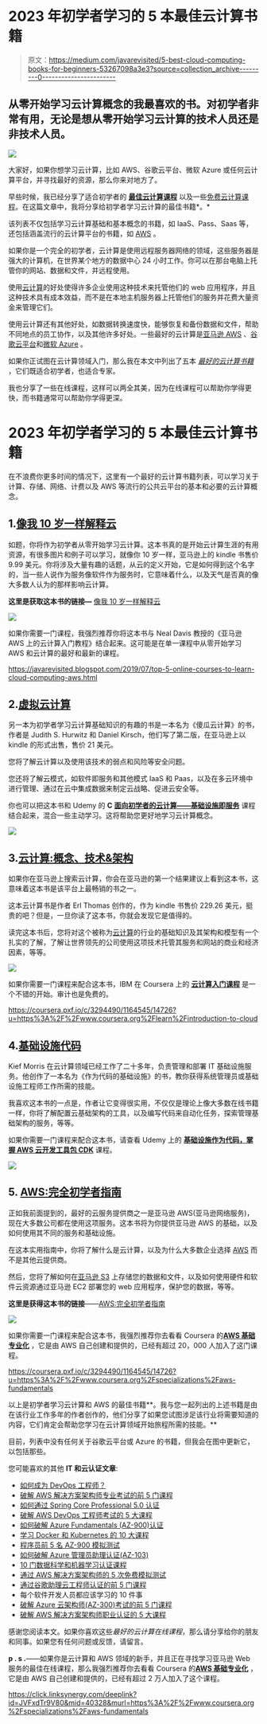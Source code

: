 # 2023 年初学者学习的 5 本最佳云计算书籍

> 原文：<https://medium.com/javarevisited/5-best-cloud-computing-books-for-beginners-53267098a3e3?source=collection_archive---------0----------------------->

## 从零开始学习云计算概念的我最喜欢的书。对初学者非常有用，无论是想从零开始学习云计算的技术人员还是非技术人员。

![](img/9de91cbf8f510e311e11f254e1e479cf.png)

大家好，如果你想学习云计算，比如 AWS、谷歌云平台、微软 Azure 或任何云计算平台，并寻找最好的资源，那么你来对地方了。

早些时候，我已经分享了适合初学者的 [**最佳云计算课程**](/javarevisited/5-best-cloud-computing-courses-to-learn-in-2020-f5f091159401) 以及一些[免费云计算课程](/javarevisited/10-free-courses-to-learn-cloud-computing-for-beginners-4f3cd984ddb1)。在这篇文章中，我将分享给初学者学习云计算的最佳书籍*。*

该列表不仅包括学习云计算基础和基本概念的书籍，如 IaaS、Pass、Saas 等，还包括涵盖流行的云计算平台的书籍，如 [AWS](https://javarevisited.blogspot.com/2020/08/top-10-coursera-certifications-to-learn-cloud-computing-aws.html) 。

如果你是一个完全的初学者，云计算是使用远程服务器网络的领域，这些服务器是强大的计算机，在世界某个地方的数据中心 24 小时工作。你可以在那台电脑上托管你的网站、数据和文件，并远程使用。

使用[云计算](/javarevisited/10-best-aws-google-cloud-and-azure-courses-and-certification-from-coursera-to-join-in-2021-5c5e2029a8e7)的好处使得许多企业使用这种技术来托管他们的 web 应用程序，并且这种技术具有成本效益，而不是在本地主机服务器上托管他们的服务并花费大量资金来管理它们。

使用云计算还有其他好处，如数据转换速度快，能够恢复和备份数据和文件，帮助不同地点的员工协作，以及其他许多好处。一些最好的云计算是[亚马逊 AWS](https://javarevisited.blogspot.com/2020/05/top-5-amazon-web-services-aws-courses-for-beginners-and-experienced-programmers.html#axzz6f4s58Ml9) 、[谷歌云平台](https://www.java67.com/2020/07/5-free-courses-to-learn-google-cloud-platform-and-concepts.html)和[微软 Azure](https://javarevisited.blogspot.com/2020/09/top-5-courses-to-learn-microsoft-azure.html) 。

如果你正试图在云计算领域入门，那么我在本文中列出了五本 [*最好的云计算书籍*](https://javarevisited.blogspot.com/2021/09/topbooks-to-learn-cloud-computing-aws-for-beginners.html) ，它们既适合初学者，也适合专家。

我也分享了一些在线课程，这样可以两全其美，因为在线课程可以帮助你学得更快，而书籍通常可以帮助你学得更深。

# 2023 年初学者学习的 5 本最佳云计算书籍

在不浪费你更多时间的情况下，这里有一个最好的云计算书籍列表，可以学习关于计算、存储、网络、计费以及 AWS 等流行的公共云平台的基本和必要的云计算概念。

## 1.[像我 10 岁一样解释云](https://www.amazon.com/Explain-Cloud-Like-Im-10-ebook/dp/B0765C4SNR?tag=javamysqlanta-20?tag=javamysqlanta-20)

如题，你将作为初学者从零开始学习云计算。这本书真的是开始云计算生涯的有用资源，有很多图片和例子可以学习，就像你 10 岁一样，亚马逊上的 kindle 书售价 9.99 美元。你将涉及大量有趣的话题，从云的定义开始，它是如何得到这个名字的，当一些人说作为服务像软件作为服务时，它意味着什么，以及天气是否真的像大多数人认为的那样影响云计算。

**这里是获取这本书的链接—** [像我 10 岁一样解释云](https://www.amazon.com/Explain-Cloud-Like-Im-10-ebook/dp/B0765C4SNR?tag=javamysqlanta-20?tag=javamysqlanta-20)

[![](img/7b30b65c5cceb6af785d952b443965f8.png)](https://www.amazon.com/Explain-Cloud-Like-Im-10-ebook/dp/B0765C4SNR?tag=javamysqlanta-20?tag=javamysqlanta-20)

如果你需要一门课程，我强烈推荐你将这本书与 Neal Davis 教授的《亚马逊 AWS 上的云计算入门教程》结合起来。这可能是在单一课程中从零开始学习 AWS 和云计算的最好和最新的课程。

<https://javarevisited.blogspot.com/2019/07/top-5-online-courses-to-learn-cloud-computing-aws.html>  

## 2.[虚拟云计算](https://www.amazon.com/Cloud-Computing-Dummies-Computer-Tech-ebook/dp/B08CRDJ3BK/?tag=javamysqlanta-20)

另一本为初学者学习云计算基础知识的有趣的书是一本名为《傻瓜云计算》的书，作者是 Judith S. Hurwitz 和 Daniel Kirsch，他们写了第二版，在亚马逊上以 kindle 的形式出售，售价 21 美元。

您将了解云计算以及使用该技术的弱点和风险等安全问题。

您还将了解云模式，如软件即服务和其他模式 IaaS 和 Paas，以及在多云环境中进行管理、通过在云中集成数据来制定云战略、促进云安全等。

你也可以把这本书和 Udemy 的 **C** [**面向初学者的云计算——基础设施即服务**](https://click.linksynergy.com/deeplink?id=JVFxdTr9V80&mid=39197&murl=https%3A%2F%2Fwww.udemy.com%2Fcourse%2Fcloud-computing-for-beginners-infrastructure-as-a-service%2F) 课程结合起来，混合一些主动学习。这将帮助您更好地学习云计算概念。

[![](img/211acf26521372c66c8af3bc73c9683b.png)](https://www.amazon.com/Cloud-Computing-Dummies-Computer-Tech-ebook/dp/B08CRDJ3BK/?tag=javamysqlanta-20)

## 3.[云计算:概念、技术&架构](https://www.amazon.com/Cloud-Computing-Concepts-Technology-Architecture-ebook/dp/B00CM9V7Q8/?tag=javamysqlanta-20)

如果你在亚马逊上搜索云计算，你会在亚马逊的第一个结果建议上看到这本书，这意味着这本书是该平台上最畅销的书之一。

这本云计算书是作者 Erl Thomas 创作的，作为 kindle 书售价 229.26 美元，挺贵的吧？但是，一旦你读了这本书，你就会发现它是值得的。

读完这本书后，您将对这个被称为[云计算](/javarevisited/5-best-cloud-computing-courses-to-learn-in-2020-f5f091159401)的行业的基础知识及其架构和模型有一个扎实的了解，了解让世界领先的公司使用这项技术托管其服务和网站的商业和经济因素，等等。

[![](img/df0f91b14db4da8d74b1cb5d26d3501d.png)](https://www.amazon.com/Cloud-Computing-Concepts-Technology-Architecture-ebook/dp/B00CM9V7Q8/?tag=javamysqlanta-20)

如果你需要一门课程来配合这本书，IBM 在 Coursera 上的 [**云计算入门课程**](https://coursera.pxf.io/c/3294490/1164545/14726?u=https%3A%2F%2Fwww.coursera.org%2Flearn%2Fintroduction-to-cloud) 是一个不错的开始。审计也是免费的。

<https://coursera.pxf.io/c/3294490/1164545/14726?u=https%3A%2F%2Fwww.coursera.org%2Flearn%2Fintroduction-to-cloud>  

## 4.[基础设施代码](https://www.amazon.com/Infrastructure-Code-Managing-Servers-Cloud-ebook/dp/B01GUG9ZNU/?tag=javamysqlanta-20)

Kief Morris 在云计算领域已经工作了二十多年，负责管理和部署 IT 基础设施服务。他创作了一本名为《作为代码的基础设施》的书，教你获得系统管理员或基础设施工程师工作所需的技能。

我喜欢这本书的一点是，作者让它变得很实用，不仅仅是理论上像大多数在线书籍一样，你将了解配置云基础架构的工具，以及编写代码来自动化任务，探索管理基础架构的服务，等等。

如果你需要一门课程来配合这本书，请查看 Udemy 上的 [**基础设施作为代码，掌握 AWS 云开发工具包 CDK**](https://click.linksynergy.com/deeplink?id=CuIbQrBnhiw&mid=39197&murl=https%3A%2F%2Fwww.udemy.com%2Fcourse%2Faws-cdk-course%2F) 课程。

[![](img/c1ee7f6d1e622c855757b40bec00646f.png)](https://www.amazon.com/Infrastructure-Code-Managing-Servers-Cloud-ebook/dp/B01GUG9ZNU/?tag=javamysqlanta-20)

## 5. [AWS:完全初学者指南](https://www.amazon.com/Infrastructure-Code-Managing-Servers-Cloud-ebook/dp/B01GUG9ZNU/?tag=javamysqlanta-20)

正如我前面提到的，最好的云服务提供商之一是亚马逊 AWS(亚马逊网络服务)，现在大多数公司都在使用这项服务。这本书将为你提供亚马逊 AWS 的基础，以及如何使用其不同的服务和基础设施。

在这本实用指南中，你将了解什么是云计算，以及为什么大多数企业选择 [AWS](/javarevisited/5-best-aws-courses-for-beginners-and-experienced-developers-to-learn-in-2021-563212409fbd) 而不是其他云提供商。

然后，您将了解如何在[亚马逊 S3](/javarevisited/7-best-aws-s3-and-dynamodb-courses-for-beginners-in-2021-a8a44b6066da) 上存储您的数据和文件，以及如何使用硬件和软件云资源通过亚马逊 EC2 部署您的 web 应用程序，保护您的数据，等等。

**这里是获得这本书的链接**——[AWS:完全初学者指南](https://www.amazon.com/Infrastructure-Code-Managing-Servers-Cloud-ebook/dp/B01GUG9ZNU/?tag=javamysqlanta-20)

[![](img/4ca9e1be7b695d4d9200634a8db7a699.png)](https://www.amazon.com/Infrastructure-Code-Managing-Servers-Cloud-ebook/dp/B01GUG9ZNU/?tag=javamysqlanta-20)

如果你需要一门课程来配合这本书，我强烈推荐你去看看 Coursera 的[**AWS 基础专业化**](https://coursera.pxf.io/c/3294490/1164545/14726?u=https%3A%2F%2Fwww.coursera.org%2Fspecializations%2Faws-fundamentals) ，它是由 AWS 自己创建和提供的，已经有超过 20，000 人加入了这门课程。

<https://coursera.pxf.io/c/3294490/1164545/14726?u=https%3A%2F%2Fwww.coursera.org%2Fspecializations%2Faws-fundamentals>  

以上是初学者学习云计算和 AWS 的最佳书籍**。我与您一起列出的上述书籍是由在该行业工作多年的作者创作的，他们分享了如果您试图涉足该行业将需要知道的内容，它们肯定会帮助您学习在云计算领域开始旅程所需的技能。**

目前，列表中没有任何关于谷歌云平台或 Azure 的书籍，但我会在图中更新它，以包括那些。

您可能喜欢的其他 **IT 和云认证文章**:

*   [如何成为 DevOps 工程师？](https://hackernoon.com/the-2018-devops-roadmap-31588d8670cb?gi=8829080e6d7d)
*   [破解 AWS 解决方案架构师专业考试的前 5 门课程](https://javarevisited.blogspot.com/2020/04/top-5-course-to-crack-aws-solution-architect-professional-sap-c01-certification-exam.html)
*   [如何通过 Spring Core Professional 5.0 认证](https://javarevisited.blogspot.com/2018/08/how-to-crack-spring-core-professional-certification-exam-java-latest.html)
*   [破解 AWS DevOps 工程师考试的 5 大课程](https://javarevisited.blogspot.com/2020/04/top-5-course-to-crack-aws-certified-devops-engineer-professional-exam-certification.html)
*   [如何破解 Azure Fundamentals (AZ-900)认证](https://javarevisited.blogspot.com/2020/04/how-to-crack-microsoft-azure-fundamentals-certification-az-900-exam.html)
*   [学习 Docker 和 Kubernetes 的 10 大课程](https://dev.to/javinpaul/top-10-courses-to-learn-docker-and-kubernetes-for-programmers-4lg0)
*   [程序员前 5 名 AZ-900 模拟测试](https://javarevisited.blogspot.com/2020/02/top-5-AZ-900-exam-Azure-Fundamentals-certification-practice-tests-and-mock-exams-to.html)
*   [如何破解 Azure 管理员助理认证(AZ-103)](https://javarevisited.blogspot.com/2020/04/how-to-crack-microsoft-az-103-azure-administrator-associate-exam-certification.html)
*   [10 门数据科学和机器学习认证课程](https://dev.to/javinpaul/10-data-science-and-machine-learning-courses-for-programmers-looking-to-switch-career-57kd)
*   [通过 AWS 解决方案架构师的 5 次免费模拟测试](https://javarevisited.blogspot.com/2019/08/top-5-free-aws-solution-architect-Associate-certification-dumps-practice-questions.html)
*   [通过谷歌助理云工程师认证的前 5 门课程](https://javarevisited.blogspot.com/2019/07/top-5-google-cloud-platform-gcp-courses-certifications-online.html)
*   每个软件开发人员都应该学习的 10 件事
*   [破解 Azure 云架构师(AZ-300)考试的前 5 门课程](https://javarevisited.blogspot.com/2019/07/top-5-courses-to-crack-azure-architecture-technologies-certification-az-300-exam.html#axzz6E6VuRMsx)
*   [破解 AWS 解决方案架构师职业认证的 5 大课程](https://javarevisited.blogspot.com/2020/04/top-5-course-to-crack-aws-solution-architect-professional-sap-c01-certification-exam.html)

感谢您阅读本文。如果你喜欢这些*最好的云计算在线课程*，那么请分享给你的朋友和同事。如果您有任何问题或反馈，请留言。

**p . s .**——如果你是云计算和 AWS 领域的新手，并且正在寻找学习亚马逊 Web 服务的最佳在线课程，那么我强烈推荐你去看看 Coursera 的[**AWS 基础专业化**](https://click.linksynergy.com/deeplink?id=JVFxdTr9V80&mid=40328&murl=https%3A%2F%2Fwww.coursera.org%2Fspecializations%2Faws-fundamentals) ，它是由 AWS 自己创建和提供的，已经有超过 2 万人加入了这个课程。

<https://click.linksynergy.com/deeplink?id=JVFxdTr9V80&mid=40328&murl=https%3A%2F%2Fwww.coursera.org%2Fspecializations%2Faws-fundamentals> 